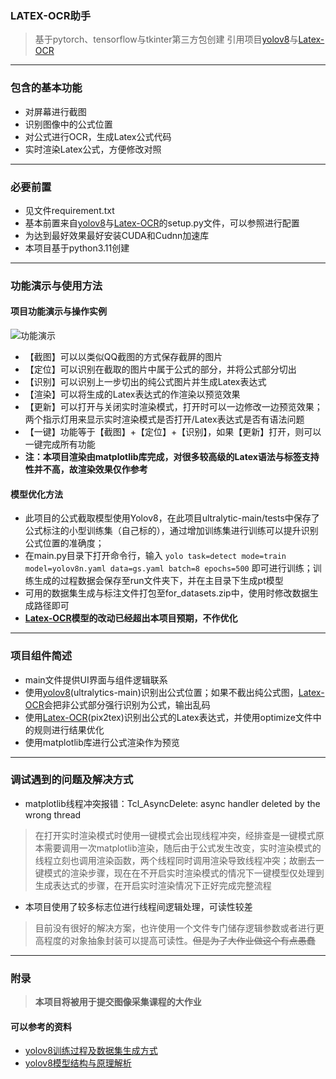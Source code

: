 ### LATEX-OCR助手
> 基于pytorch、tensorflow与tkinter第三方包创建
> 引用项目[yolov8](https://github.com/ultralytics/ultralytics)与[Latex-OCR](https://github.com/lukas-blecher/LaTeX-OCR)
------
### 包含的基本功能
* 对屏幕进行截图
* 识别图像中的公式位置
* 对公式进行OCR，生成Latex公式代码
* 实时渲染Latex公式，方便修改对照
------
### 必要前置
* 见文件requirement.txt
* 基本前置来自[yolov8](https://github.com/ultralytics/ultralytics/blob/main/setup.py)与[Latex-OCR](https://github.com/lukas-blecher/LaTeX-OCR/blob/main/setup.py)的setup.py文件，可以参照进行配置
* 为达到最好效果最好安装CUDA和Cudnn加速库
* 本项目基于python3.11创建
------
### 功能演示与使用方法
#### 项目功能演示与操作实例
![功能演示](docs/show.gif)
* 【截图】可以以类似QQ截图的方式保存截屏的图片
* 【定位】可以识别在截取的图片中属于公式的部分，并将公式部分切出
* 【识别】可以识别上一步切出的纯公式图片并生成Latex表达式
* 【渲染】可以将生成的Latex表达式的作渲染以预览效果
* 【更新】可以打开与关闭实时渲染模式，打开时可以一边修改一边预览效果；两个指示灯用来显示实时渲染模式是否打开/Latex表达式是否有语法问题
* 【一键】功能等于【截图】+【定位】+【识别】，如果【更新】打开，则可以一键完成所有功能
* **注：本项目渲染由matplotlib库完成，对很多较高级的Latex语法与标签支持性并不高，故渲染效果仅作参考**
#### 模型优化方法
* 此项目的公式截取模型使用Yolov8，在此项目ultralytic-main/tests中保存了公式标注的小型训练集（自己标的），通过增加训练集进行训练可以提升识别公式位置的准确度；
* 在main.py目录下打开命令行，输入
<code>yolo task=detect mode=train model=yolov8n.yaml data=gs.yaml  batch=8 epochs=500</code>
即可进行训练；训练生成的过程数据会保存至run文件夹下，并在主目录下生成pt模型
* 可用的数据集生成与标注文件打包至for_datasets.zip中，使用时修改数据生成路径即可
* **[Latex-OCR](https://github.com/lukas-blecher/LaTeX-OCR)模型的改动已经超出本项目预期，不作优化**
-----
### 项目组件简述
* main文件提供UI界面与组件逻辑联系
* 使用[yolov8](https://github.com/ultralytics/ultralytics)(ultralytics-main)识别出公式位置；如果不截出纯公式图，[Latex-OCR](https://github.com/lukas-blecher/LaTeX-OCR)会把非公式部分强行识别为公式，输出乱码
* 使用[Latex-OCR](https://github.com/lukas-blecher/LaTeX-OCR)(pix2tex)识别出公式的Latex表达式，并使用optimize文件中的规则进行结果优化
* 使用matplotlib库进行公式渲染作为预览
-----
### 调试遇到的问题及解决方式
* matplotlib线程冲突报错：Tcl_AsyncDelete: async handler deleted by the wrong thread
> 在打开实时渲染模式时使用一键模式会出现线程冲突，经排查是一键模式原本需要调用一次matplotlib渲染，随后由于公式发生改变，实时渲染模式的线程立刻也调用渲染函数，两个线程同时调用渲染导致线程冲突；故删去一键模式的渲染步骤，现在在不开启实时渲染模式的情况下一键模型仅处理到生成表达式的步骤，在开启实时渲染情况下正好完成完整流程
* 本项目使用了较多标志位进行线程间逻辑处理，可读性较差
> 目前没有很好的解决方案，也许使用一个文件专门储存逻辑参数或者进行更高程度的对象抽象封装可以提高可读性。~~但是为了大作业做这个有点愚蠢~~
-----
### 附录
> **本项目将被用于提交图像采集课程的大作业** 
#### 可以参考的资料
* [yolov8训练过程及数据集生成方式](https://blog.csdn.net/qq_40716944/article/details/128648001)
* [yolov8模型结构与原理解析](https://blog.csdn.net/xu1129005165/article/details/132582070)
